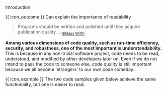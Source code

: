 <span id="title">Introduction</span>

<span id="prereqs"></span>

<span id="outcomes">{{ icon_outcome }} Can explain the importance of readability</span>

<div id="body">

> Programs should be written and polished until they acquire publication quality. <sub>--[Niklaus Wirth](https://en.wikipedia.org/wiki/Niklaus_Wirth)</sub>

**Among various dimensions of code quality, such as run-time efficiency, security, and robustness, one of the most important is understandability.** This is because in any non-trivial software project, code needs to be read, understood, and modified by other developers later on. Even if we do not intend to pass the code to someone else, code quality is still important because we all become 'strangers' to our own code someday.

<tip-box>

{{ icon_example }} The two code samples given below achieve the same functionality, but one is easier to read.

<div class="alt-java">
  <include src="example-java.md" />
</div>
<div class="alt-python">
  <include src="example-python.md" />
</div>

</tip-box>



</div>

<div id="extras">
</div>